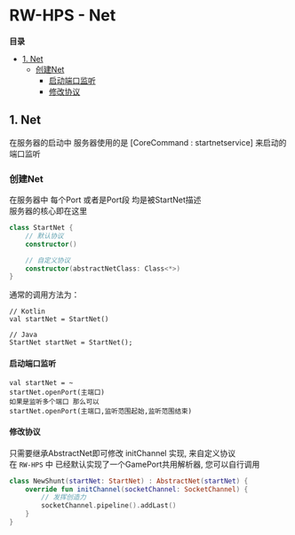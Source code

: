 # RW-HPS - Net

**目录**

- [1. Net](#1-Net)
    - [创建Net](#创建Net)
        - [启动端口监听](#启动端口监听)
        - [修改协议](#修改协议)

## 1. Net

在服务器的启动中 服务器使用的是 [CoreCommand : startnetservice] 来启动的端口监听

### 创建Net

在服务器中 每个Port 或者是Port段 均是被StartNet描述  
服务器的核心即在这里

```kotlin
class StartNet {
    // 默认协议
    constructor()

    // 自定义协议
    constructor(abstractNetClass: Class<*>)
}
```

通常的调用方法为：

```
// Kotlin
val startNet = StartNet()

// Java
StartNet startNet = StartNet();
```

#### 启动端口监听

```
val startNet = ~
startNet.openPort(主端口)
如果是监听多个端口 那么可以
startNet.openPort(主端口,监听范围起始,监听范围结束)
```

#### 修改协议

只需要继承AbstractNet即可修改 initChannel 实现, 来自定义协议  
在 `RW-HPS` 中 已经默认实现了一个GamePort共用解析器, 您可以自行调用

```kotlin
class NewShunt(startNet: StartNet) : AbstractNet(startNet) {
    override fun initChannel(socketChannel: SocketChannel) {
        // 发挥创造力
        socketChannel.pipeline().addLast()
    }
}
```